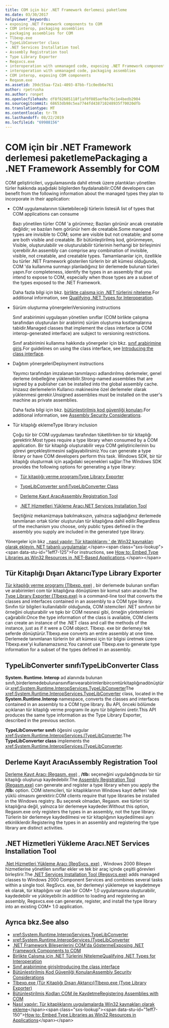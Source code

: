 ```yaml
---
title: COM için bir .NET Framework derlemesi paketleme
ms.date: 03/30/2017
helpviewer_keywords:
- exposing .NET Framework components to COM
- COM interop, packaging assemblies
- packaging assemblies for COM
- Tlbexp.exe
- TypeLibConverter class
- .NET Services Installation tool
- Assembly Registration tool
- Type Library Exporter
- Reqsvcs.exe
- interoperation with unmanaged code, exposing .NET Framework components
- interoperation with unmanaged code, packaging assemblies
- COM interop, exposing COM components
- Reqasm.exe
ms.assetid: 39dc55aa-f2a1-4093-87bb-f1c0edb6e761
author: rpetrusha
ms.author: ronpet
ms.openlocfilehash: df8f82605118f1af0f085aef6e76c1e4bedb2904
ms.sourcegitcommit: 68653db98c5ea7744fd438710248935f70020dfb
ms.translationtype: MT
ms.contentlocale: tr-TR
ms.lasthandoff: 08/22/2019
ms.locfileid: "69988156"
---
```

# <a name="packaging-a-net-framework-assembly-for-com"></a><span data-ttu-id="1eff7-102">COM için bir .NET Framework derlemesi paketleme</span><span class="sxs-lookup"><span data-stu-id="1eff7-102">Packaging a .NET Framework Assembly for COM</span></span>

<span data-ttu-id="1eff7-103">COM geliştiricileri, uygulamasında dahil etmek üzere plantıkları yönetilen türler hakkında aşağıdaki bilgilerden faydalanabilir:</span><span class="sxs-lookup"><span data-stu-id="1eff7-103">COM developers can benefit from the following information about the managed types they plan to incorporate in their application:</span></span>

- <span data-ttu-id="1eff7-104">COM uygulamalarının tüketebileceği türlerin listesi</span><span class="sxs-lookup"><span data-stu-id="1eff7-104">A list of types that COM applications can consume</span></span>

  <span data-ttu-id="1eff7-105">Bazı yönetilen türler COM 'a görünmez; Bazıları görünür ancak creatable değildir; ve bazıları hem görünür hem de creatable.</span><span class="sxs-lookup"><span data-stu-id="1eff7-105">Some managed types are invisible to COM; some are visible but not creatable; and some are both visible and creatable.</span></span> <span data-ttu-id="1eff7-106">Bir bütünleştirilmiş kod, görünmeyen, Visible, oluşturulabilir ve oluşturulabilir türlerinin herhangi bir birleşimini içerebilir.</span><span class="sxs-lookup"><span data-stu-id="1eff7-106">An assembly can comprise any combination of invisible, visible, not creatable, and creatable types.</span></span> <span data-ttu-id="1eff7-107">Tamamlananlar için, özellikle bu türler .NET Framework gösterilen türlerin bir alt kümesi olduğunda, COM 'da kullanıma sunmayı planladığınız bir derlemede bulunan türleri yapın.</span><span class="sxs-lookup"><span data-stu-id="1eff7-107">For completeness, identify the types in an assembly that you intend to expose to COM, especially when those types are a subset of the types exposed to the .NET Framework.</span></span>

  <span data-ttu-id="1eff7-108">Daha fazla bilgi için bkz. [birlikte çalışma için .NET türlerini niteleme](../../standard/native-interop/qualify-net-types-for-interoperation.md).</span><span class="sxs-lookup"><span data-stu-id="1eff7-108">For additional information, see [Qualifying .NET Types for Interoperation](../../standard/native-interop/qualify-net-types-for-interoperation.md).</span></span>

- <span data-ttu-id="1eff7-109">Sürüm oluşturma yönergeleri</span><span class="sxs-lookup"><span data-stu-id="1eff7-109">Versioning instructions</span></span>

  <span data-ttu-id="1eff7-110">Sınıf arabirimini uygulayan yönetilen sınıflar (COM birlikte çalışma tarafından oluşturulan bir arabirim) sürüm oluşturma kısıtlamalarına tabidir.</span><span class="sxs-lookup"><span data-stu-id="1eff7-110">Managed classes that implement the class interface (a COM interop-generated interface) are subject to versioning restrictions.</span></span>

  <span data-ttu-id="1eff7-111">Sınıf arabirimini kullanma hakkında yönergeler için bkz. [sınıf arabirimine giriş](../../standard/native-interop/com-callable-wrapper.md#introducing-the-class-interface).</span><span class="sxs-lookup"><span data-stu-id="1eff7-111">For guidelines on using the class interface, see [Introducing the class interface](../../standard/native-interop/com-callable-wrapper.md#introducing-the-class-interface).</span></span>

- <span data-ttu-id="1eff7-112">Dağıtım yönergeleri</span><span class="sxs-lookup"><span data-stu-id="1eff7-112">Deployment instructions</span></span>

  <span data-ttu-id="1eff7-113">Yayımcı tarafından imzalanan tanımlayıcı adlandırılmış derlemeler, genel derleme önbelleğine yüklenebilir.</span><span class="sxs-lookup"><span data-stu-id="1eff7-113">Strong-named assemblies that are signed by a publisher can be installed into the global assembly cache.</span></span> <span data-ttu-id="1eff7-114">İmzasız derlemelerin Kullanıcı makinesine özel derlemeler olarak yüklenmesi gerekir.</span><span class="sxs-lookup"><span data-stu-id="1eff7-114">Unsigned assemblies must be installed on the user's machine as private assemblies.</span></span>

  <span data-ttu-id="1eff7-115">Daha fazla bilgi için bkz. [bütünleştirilmiş kod güvenliği konuları](../app-domains/assembly-security-considerations.md).</span><span class="sxs-lookup"><span data-stu-id="1eff7-115">For additional information, see [Assembly Security Considerations](../app-domains/assembly-security-considerations.md).</span></span>

- <span data-ttu-id="1eff7-116">Tür kitaplığı ekleme</span><span class="sxs-lookup"><span data-stu-id="1eff7-116">Type library inclusion</span></span>

  <span data-ttu-id="1eff7-117">Çoğu tür bir COM uygulaması tarafından tüketilirken bir tür kitaplığı gerektirir.</span><span class="sxs-lookup"><span data-stu-id="1eff7-117">Most types require a type library when consumed by a COM application.</span></span> <span data-ttu-id="1eff7-118">Bir tür kitaplığı oluşturabilir veya COM geliştiricilerinin bu görevi gerçekleştirmesini sağlayabilirsiniz.</span><span class="sxs-lookup"><span data-stu-id="1eff7-118">You can generate a type library or have COM developers perform this task.</span></span> <span data-ttu-id="1eff7-119">Windows SDK, bir tür kitaplığı oluşturmak için aşağıdaki seçenekleri sağlar:</span><span class="sxs-lookup"><span data-stu-id="1eff7-119">The Windows SDK provides the following options for generating a type library:</span></span>

  - [<span data-ttu-id="1eff7-120">Tür kitaplığı verme programı</span><span class="sxs-lookup"><span data-stu-id="1eff7-120">Type Library Exporter</span></span>](#cpconpackagingassemblyforcomanchor1)

  - [<span data-ttu-id="1eff7-121">TypeLibConverter sınıfı</span><span class="sxs-lookup"><span data-stu-id="1eff7-121">TypeLibConverter Class</span></span>](#cpconpackagingassemblyforcomanchor2)

  - [<span data-ttu-id="1eff7-122">Derleme Kayıt Aracı</span><span class="sxs-lookup"><span data-stu-id="1eff7-122">Assembly Registration Tool</span></span>](#cpconpackagingassemblyforcomanchor3)

  - [<span data-ttu-id="1eff7-123">.NET Hizmetleri Yükleme Aracı</span><span class="sxs-lookup"><span data-stu-id="1eff7-123">.NET Services Installation Tool</span></span>](#cpconpackagingassemblyforcomanchor4)

  <span data-ttu-id="1eff7-124">Seçtiğiniz mekanizmaya bakılmaksızın, yalnızca sağladığınız derlemede tanımlanan ortak türler oluşturulan tür kitaplığına dahil edilir.</span><span class="sxs-lookup"><span data-stu-id="1eff7-124">Regardless of the mechanism you choose, only public types defined in the assembly you supply are included in the generated type library.</span></span>

<span data-ttu-id="1eff7-125">Yönergeler için bkz [. nasıl yapılır: Tür kitaplıklarını ' de Win32 kaynakları olarak ekleyin. NET tabanlı uygulamalar](https://docs.microsoft.com/previous-versions/dotnet/netframework-4.0/ww9a897z(v=vs.100)).</span><span class="sxs-lookup"><span data-stu-id="1eff7-125">For instructions, see [How to: Embed Type Libraries as Win32 Resources in .NET-Based Applications](https://docs.microsoft.com/previous-versions/dotnet/netframework-4.0/ww9a897z(v=vs.100)).</span></span>

<a name="cpconpackagingassemblyforcomanchor1"></a>

## <a name="type-library-exporter"></a><span data-ttu-id="1eff7-126">Tür Kitaplığı Dışarı Aktarıcı</span><span class="sxs-lookup"><span data-stu-id="1eff7-126">Type Library Exporter</span></span>

<span data-ttu-id="1eff7-127">[Tür kitaplığı verme programı (Tlbexp. exe)](../tools/tlbexp-exe-type-library-exporter.md) , bir derlemede bulunan sınıfları ve arabirimleri com tür kitaplığına dönüştüren bir komut satırı aracıdır.</span><span class="sxs-lookup"><span data-stu-id="1eff7-127">The [Type Library Exporter (Tlbexp.exe)](../tools/tlbexp-exe-type-library-exporter.md) is a command-line tool that converts the classes and interfaces contained in an assembly to a COM type library.</span></span> <span data-ttu-id="1eff7-128">Sınıfın tür bilgileri kullanılabilir olduğunda, COM istemcileri .NET sınıfının bir örneğini oluşturabilir ve tıpkı bir COM nesnesi gibi, örneğin yöntemlerini çağırabilir.</span><span class="sxs-lookup"><span data-stu-id="1eff7-128">Once the type information of the class is available, COM clients can create an instance of the .NET class and call the methods of the instance, just as if it were a COM object.</span></span> <span data-ttu-id="1eff7-129">Tlbexp. exe bir derlemeyi tek seferde dönüştürür.</span><span class="sxs-lookup"><span data-stu-id="1eff7-129">Tlbexp.exe converts an entire assembly at one time.</span></span> <span data-ttu-id="1eff7-130">Derlemede tanımlanan türlerin bir alt kümesi için tür bilgisi üretmek üzere Tlbexp.exe'yi kullanamazsınız.</span><span class="sxs-lookup"><span data-stu-id="1eff7-130">You cannot use Tlbexp.exe to generate type information for a subset of the types defined in an assembly.</span></span>

<a name="cpconpackagingassemblyforcomanchor2"></a>

## <a name="typelibconverter-class"></a><span data-ttu-id="1eff7-131">TypeLibConverter sınıfı</span><span class="sxs-lookup"><span data-stu-id="1eff7-131">TypeLibConverter Class</span></span>

<span data-ttu-id="1eff7-132">**System. Runtime. Interop** ad alanında bulunan sınıfı,birderlemedebulunansınıflarıvearabirimleribircomtürkitaplığınadönüştürür.<xref:System.Runtime.InteropServices.TypeLibConverter></span><span class="sxs-lookup"><span data-stu-id="1eff7-132">The <xref:System.Runtime.InteropServices.TypeLibConverter> class, located in the **System.Runtime.Interop** namespace, converts the classes and interfaces contained in an assembly to a COM type library.</span></span> <span data-ttu-id="1eff7-133">Bu API, önceki bölümde açıklanan tür kitaplığı verme programı ile aynı tür bilgilerini üretir.</span><span class="sxs-lookup"><span data-stu-id="1eff7-133">This API produces the same type information as the Type Library Exporter, described in the previous section.</span></span>

<span data-ttu-id="1eff7-134">**TypeLibConverter sınıfı** öğesini uygular <xref:System.Runtime.InteropServices.ITypeLibConverter>.</span><span class="sxs-lookup"><span data-stu-id="1eff7-134">The **TypeLibConverter class** implements the <xref:System.Runtime.InteropServices.ITypeLibConverter>.</span></span>

<a name="cpconpackagingassemblyforcomanchor3"></a>

## <a name="assembly-registration-tool"></a><span data-ttu-id="1eff7-135">Derleme Kayıt Aracı</span><span class="sxs-lookup"><span data-stu-id="1eff7-135">Assembly Registration Tool</span></span>

<span data-ttu-id="1eff7-136">[Derleme Kayıt Aracı (Regasm. exe)](../tools/regasm-exe-assembly-registration-tool.md) , **/tlb:** seçeneğini uyguladığınızda bir tür kitaplığı oluşturup kaydedebilir.</span><span class="sxs-lookup"><span data-stu-id="1eff7-136">The [Assembly Registration Tool (Regasm.exe)](../tools/regasm-exe-assembly-registration-tool.md) can generate and register a type library when you apply the **/tlb:** option.</span></span> <span data-ttu-id="1eff7-137">COM istemcileri, tür kitaplıklarının Windows kayıt defteri 'nde yüklü olmasını gerektirir.</span><span class="sxs-lookup"><span data-stu-id="1eff7-137">COM clients require that type libraries be installed in the Windows registry.</span></span> <span data-ttu-id="1eff7-138">Bu seçenek olmadan, Regasm. exe türleri tür kitaplığına değil, yalnızca bir derlemeye kaydeder.</span><span class="sxs-lookup"><span data-stu-id="1eff7-138">Without this option, Regasm.exe only registers the types in an assembly, not the type library.</span></span> <span data-ttu-id="1eff7-139">Türlerin bir derlemeye kaydedilmesi ve tür kitaplığının kaydedilmesi ayrı etkinliklerdir.</span><span class="sxs-lookup"><span data-stu-id="1eff7-139">Registering the types in an assembly and registering the type library are distinct activities.</span></span>

<a name="cpconpackagingassemblyforcomanchor4"></a>

## <a name="net-services-installation-tool"></a><span data-ttu-id="1eff7-140">.NET Hizmetleri Yükleme Aracı</span><span class="sxs-lookup"><span data-stu-id="1eff7-140">.NET Services Installation Tool</span></span>

<span data-ttu-id="1eff7-141">[.Net Hizmetleri Yükleme Aracı (RegSvcs. exe)](../tools/regsvcs-exe-net-services-installation-tool.md) , Windows 2000 Bileşen hizmetlerine yönetilen sınıflar ekler ve tek bir araç içinde çeşitli görevleri birleştirir.</span><span class="sxs-lookup"><span data-stu-id="1eff7-141">The [.NET Services Installation Tool (Regsvcs.exe)](../tools/regsvcs-exe-net-services-installation-tool.md) adds managed classes to Windows 2000 Component Services and combines several tasks within a single tool.</span></span> <span data-ttu-id="1eff7-142">RegSvcs. exe, bir derlemeyi yüklemeye ve kaydetmeye ek olarak, tür kitaplığını var olan bir COM+ 1,0 uygulamasına oluşturabilir, kaydedebilir ve yükleyebilir.</span><span class="sxs-lookup"><span data-stu-id="1eff7-142">In addition to loading and registering an assembly, Regsvcs.exe can generate, register, and install the type library into an existing COM+ 1.0 application.</span></span>

## <a name="see-also"></a><span data-ttu-id="1eff7-143">Ayrıca bkz.</span><span class="sxs-lookup"><span data-stu-id="1eff7-143">See also</span></span>

- <xref:System.Runtime.InteropServices.TypeLibConverter>
- <xref:System.Runtime.InteropServices.ITypeLibConverter>
- [<span data-ttu-id="1eff7-144">.NET Framework Bileşenlerini COM'da Gösterme</span><span class="sxs-lookup"><span data-stu-id="1eff7-144">Exposing .NET Framework Components to COM</span></span>](exposing-dotnet-components-to-com.md)
- [<span data-ttu-id="1eff7-145">Birlikte Çalışma için .NET Türlerini Niteleme</span><span class="sxs-lookup"><span data-stu-id="1eff7-145">Qualifying .NET Types for Interoperation</span></span>](../../standard/native-interop/qualify-net-types-for-interoperation.md)
- [<span data-ttu-id="1eff7-146">Sınıf arabirimine giriş</span><span class="sxs-lookup"><span data-stu-id="1eff7-146">Introducing the class interface</span></span>](../../standard/native-interop/com-callable-wrapper.md#introducing-the-class-interface)
- [<span data-ttu-id="1eff7-147">Bütünleştirilmiş Kod Güvenliği Konuları</span><span class="sxs-lookup"><span data-stu-id="1eff7-147">Assembly Security Considerations</span></span>](../app-domains/assembly-security-considerations.md)
- [<span data-ttu-id="1eff7-148">Tlbexp.exe (Tür Kitaplığı Dışarı Aktarıcı)</span><span class="sxs-lookup"><span data-stu-id="1eff7-148">Tlbexp.exe (Type Library Exporter)</span></span>](../tools/tlbexp-exe-type-library-exporter.md)
- [<span data-ttu-id="1eff7-149">Bütünleştirilmiş Kodları COM ile Kaydetme</span><span class="sxs-lookup"><span data-stu-id="1eff7-149">Registering Assemblies with COM</span></span>](registering-assemblies-with-com.md)
- <span data-ttu-id="1eff7-150">[Nasıl yapılır: Tür kitaplıklarını uygulamalarda Win32 kaynakları olarak ekleme](https://docs.microsoft.com/previous-versions/dotnet/netframework-4.0/ww9a897z(v=vs.100))</span><span class="sxs-lookup"><span data-stu-id="1eff7-150">[How to: Embed Type Libraries as Win32 Resources in Applications](https://docs.microsoft.com/previous-versions/dotnet/netframework-4.0/ww9a897z(v=vs.100))</span></span>
